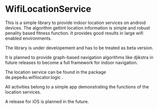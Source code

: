 # WifiLocationService

This is a simple library to provide indoor location services on android devices.
The algorithm gettint location information is simple and robust
penality based fitness function. It provides good results in
large wifi enabled environments. 

The library is under developement and has to be treated as beta
version.

It is planned to provide graph-based navigation algorithms like 
djikstra in future releases to become a full framework for indoor
navigation.

The location service can be found in the package
de.pepe4u.wifilocator.logic .

All activities belong to a simple app demonstrating the functions
of the location services.

A release for iOS is planned in the future.

